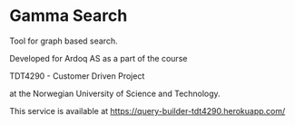# Gamma Search
Tool for graph based search.

Developed for Ardoq AS as a part of the course

TDT4290 - Customer Driven Project

at the Norwegian University of Science and Technology.



This service is available at https://query-builder-tdt4290.herokuapp.com/
